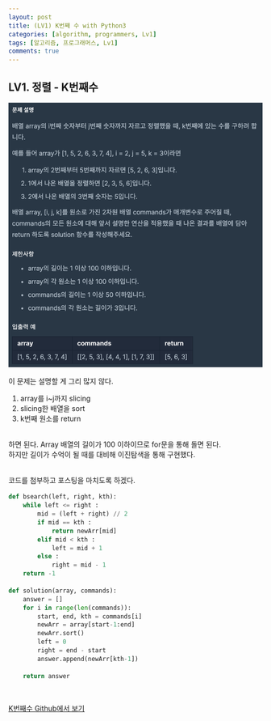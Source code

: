 ```yaml
---
layout: post
title: (LV1) K번째 수 with Python3
categories: [algorithm, programmers, Lv1]
tags: [알고리즘, 프로그래머스, Lv1]
comments: true
---
```


## LV1. 정렬 - K번째수



![](/assets/img/K번째수.png)

이 문제는 설명할 게 그리 많지 않다. <br>

1. array를 i~j까지 slicing
2. slicing한 배열을 sort
3. k번째 원소를 return

<br> 하면 된다. Array 배열의 길이가 100 이하이므로 for문을 통해 돌면 된다. <br>하지만 길이가 수억이 될 때를 대비해 이진탐색을 통해 구현했다.<br><br>

코드를 첨부하고 포스팅을 마치도록 하겠다.

```python
def bsearch(left, right, kth):
    while left <= right :
        mid = (left + right) // 2
        if mid == kth :
            return newArr[mid]
        elif mid < kth :
            left = mid + 1
        else :
            right = mid - 1
    return -1

def solution(array, commands):
    answer = []
    for i in range(len(commands)):
        start, end, kth = commands[i]
        newArr = array[start-1:end]
        newArr.sort()
        left = 0
        right = end - start
        answer.append(newArr[kth-1])
        
    return answer
```

<br>

[K번째수 Github에서 보기](https://github.com/ljh9601/BOJ-Programmers/blob/master/Programmers/Lv1/K번째%20수.py)